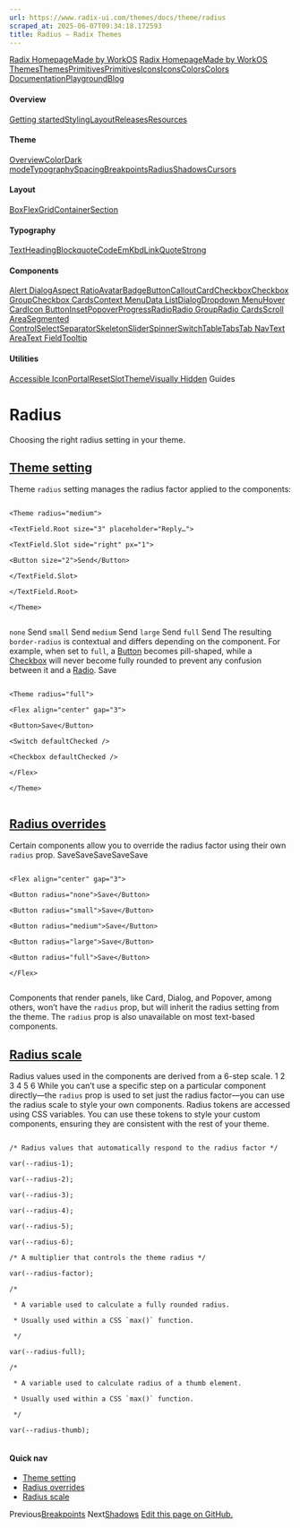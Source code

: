 ```yaml
---
url: https://www.radix-ui.com/themes/docs/theme/radius
scraped_at: 2025-06-07T09:34:18.172593
title: Radius – Radix Themes
---
```


[Radix Homepage](https://www.radix-ui.com/)[Made by WorkOS](https://workos.com)
[Radix Homepage](https://www.radix-ui.com/)[Made by WorkOS](https://workos.com)
[ThemesThemes](https://www.radix-ui.com/)[PrimitivesPrimitives](https://www.radix-ui.com/primitives)[IconsIcons](https://www.radix-ui.com/icons)[ColorsColors](https://www.radix-ui.com/colors)
[Documentation](https://www.radix-ui.com/themes/docs/overview/getting-started)[Playground](https://www.radix-ui.com/themes/playground)[Blog](https://www.radix-ui.com/blog)[](https://github.com/radix-ui/themes)
#### Overview
[Getting started](https://www.radix-ui.com/themes/docs/overview/getting-started)[Styling](https://www.radix-ui.com/themes/docs/overview/styling)[Layout](https://www.radix-ui.com/themes/docs/overview/layout)[Releases](https://www.radix-ui.com/themes/docs/overview/releases)[Resources](https://www.radix-ui.com/themes/docs/overview/resources)
#### Theme
[Overview](https://www.radix-ui.com/themes/docs/theme/overview)[Color](https://www.radix-ui.com/themes/docs/theme/color)[Dark mode](https://www.radix-ui.com/themes/docs/theme/dark-mode)[Typography](https://www.radix-ui.com/themes/docs/theme/typography)[Spacing](https://www.radix-ui.com/themes/docs/theme/spacing)[Breakpoints](https://www.radix-ui.com/themes/docs/theme/breakpoints)[Radius](https://www.radix-ui.com/themes/docs/theme/radius)[Shadows](https://www.radix-ui.com/themes/docs/theme/shadows)[Cursors](https://www.radix-ui.com/themes/docs/theme/cursors)
#### Layout
[Box](https://www.radix-ui.com/themes/docs/components/box)[Flex](https://www.radix-ui.com/themes/docs/components/flex)[Grid](https://www.radix-ui.com/themes/docs/components/grid)[Container](https://www.radix-ui.com/themes/docs/components/container)[Section](https://www.radix-ui.com/themes/docs/components/section)
#### Typography
[Text](https://www.radix-ui.com/themes/docs/components/text)[Heading](https://www.radix-ui.com/themes/docs/components/heading)[Blockquote](https://www.radix-ui.com/themes/docs/components/blockquote)[Code](https://www.radix-ui.com/themes/docs/components/code)[Em](https://www.radix-ui.com/themes/docs/components/em)[Kbd](https://www.radix-ui.com/themes/docs/components/kbd)[Link](https://www.radix-ui.com/themes/docs/components/link)[Quote](https://www.radix-ui.com/themes/docs/components/quote)[Strong](https://www.radix-ui.com/themes/docs/components/strong)
#### Components
[Alert Dialog](https://www.radix-ui.com/themes/docs/components/alert-dialog)[Aspect Ratio](https://www.radix-ui.com/themes/docs/components/aspect-ratio)[Avatar](https://www.radix-ui.com/themes/docs/components/avatar)[Badge](https://www.radix-ui.com/themes/docs/components/badge)[Button](https://www.radix-ui.com/themes/docs/components/button)[Callout](https://www.radix-ui.com/themes/docs/components/callout)[Card](https://www.radix-ui.com/themes/docs/components/card)[Checkbox](https://www.radix-ui.com/themes/docs/components/checkbox)[Checkbox Group](https://www.radix-ui.com/themes/docs/components/checkbox-group)[Checkbox Cards](https://www.radix-ui.com/themes/docs/components/checkbox-cards)[Context Menu](https://www.radix-ui.com/themes/docs/components/context-menu)[Data List](https://www.radix-ui.com/themes/docs/components/data-list)[Dialog](https://www.radix-ui.com/themes/docs/components/dialog)[Dropdown Menu](https://www.radix-ui.com/themes/docs/components/dropdown-menu)[Hover Card](https://www.radix-ui.com/themes/docs/components/hover-card)[Icon Button](https://www.radix-ui.com/themes/docs/components/icon-button)[Inset](https://www.radix-ui.com/themes/docs/components/inset)[Popover](https://www.radix-ui.com/themes/docs/components/popover)[Progress](https://www.radix-ui.com/themes/docs/components/progress)[Radio](https://www.radix-ui.com/themes/docs/components/radio)[Radio Group](https://www.radix-ui.com/themes/docs/components/radio-group)[Radio Cards](https://www.radix-ui.com/themes/docs/components/radio-cards)[Scroll Area](https://www.radix-ui.com/themes/docs/components/scroll-area)[Segmented Control](https://www.radix-ui.com/themes/docs/components/segmented-control)[Select](https://www.radix-ui.com/themes/docs/components/select)[Separator](https://www.radix-ui.com/themes/docs/components/separator)[Skeleton](https://www.radix-ui.com/themes/docs/components/skeleton)[Slider](https://www.radix-ui.com/themes/docs/components/slider)[Spinner](https://www.radix-ui.com/themes/docs/components/spinner)[Switch](https://www.radix-ui.com/themes/docs/components/switch)[Table](https://www.radix-ui.com/themes/docs/components/table)[Tabs](https://www.radix-ui.com/themes/docs/components/tabs)[Tab Nav](https://www.radix-ui.com/themes/docs/components/tab-nav)[Text Area](https://www.radix-ui.com/themes/docs/components/text-area)[Text Field](https://www.radix-ui.com/themes/docs/components/text-field)[Tooltip](https://www.radix-ui.com/themes/docs/components/tooltip)
#### Utilities
[Accessible Icon](https://www.radix-ui.com/themes/docs/components/accessible-icon)[Portal](https://www.radix-ui.com/themes/docs/components/portal)[Reset](https://www.radix-ui.com/themes/docs/components/reset)[Slot](https://www.radix-ui.com/themes/docs/components/slot)[Theme](https://www.radix-ui.com/themes/docs/components/theme)[Visually Hidden](https://www.radix-ui.com/themes/docs/components/visually-hidden)
Guides
# Radius
Choosing the right radius setting in your theme.
## [Theme setting](https://www.radix-ui.com/themes/docs/theme/radius#theme-setting)
Theme `radius` setting manages the radius factor applied to the components:
```

<Theme radius="medium">

<TextField.Root size="3" placeholder="Reply…">

<TextField.Slot side="right" px="1">

<Button size="2">Send</Button>

</TextField.Slot>

</TextField.Root>

</Theme>


```

`none`
Send
`small`
Send
`medium`
Send
`large`
Send
`full`
Send
The resulting `border-radius` is contextual and differs depending on the component. For example, when set to `full`, a [Button](https://www.radix-ui.com/themes/docs/components/button) becomes pill-shaped, while a [Checkbox](https://www.radix-ui.com/themes/docs/components/checkbox) will never become fully rounded to prevent any confusion between it and a [Radio](https://www.radix-ui.com/themes/docs/components/radio).
Save
```

<Theme radius="full">

<Flex align="center" gap="3">

<Button>Save</Button>

<Switch defaultChecked />

<Checkbox defaultChecked />

</Flex>

</Theme>


```

## [Radius overrides](https://www.radix-ui.com/themes/docs/theme/radius#radius-overrides)
Certain components allow you to override the radius factor using their own `radius` prop.
SaveSaveSaveSaveSave
```

<Flex align="center" gap="3">

<Button radius="none">Save</Button>

<Button radius="small">Save</Button>

<Button radius="medium">Save</Button>

<Button radius="large">Save</Button>

<Button radius="full">Save</Button>

</Flex>


```

Components that render panels, like Card, Dialog, and Popover, among others, won’t have the `radius` prop, but will inherit the radius setting from the theme. The `radius` prop is also unavailable on most text-based components.
## [Radius scale](https://www.radix-ui.com/themes/docs/theme/radius#radius-scale)
Radius values used in the components are derived from a 6-step scale.
1
2
3
4
5
6
While you can’t use a specific step on a particular component directly—the `radius` prop is used to set just the radius factor—you can use the radius scale to style your own components.
Radius tokens are accessed using CSS variables. You can use these tokens to style your custom components, ensuring they are consistent with the rest of your theme.
```

/* Radius values that automatically respond to the radius factor */

var(--radius-1);

var(--radius-2);

var(--radius-3);

var(--radius-4);

var(--radius-5);

var(--radius-6);

/* A multiplier that controls the theme radius */

var(--radius-factor);

/*

 * A variable used to calculate a fully rounded radius.

 * Usually used within a CSS `max()` function.

 */

var(--radius-full);

/*

 * A variable used to calculate radius of a thumb element.

 * Usually used within a CSS `max()` function.

 */

var(--radius-thumb);


```

#### Quick nav
  * [Theme setting](https://www.radix-ui.com/themes/docs/theme/radius#theme-setting)
  * [Radius overrides](https://www.radix-ui.com/themes/docs/theme/radius#radius-overrides)
  * [Radius scale](https://www.radix-ui.com/themes/docs/theme/radius#radius-scale)


Previous[Breakpoints](https://www.radix-ui.com/themes/docs/theme/breakpoints)
Next[Shadows](https://www.radix-ui.com/themes/docs/theme/shadows)
[Edit this page on GitHub.](https://github.com/radix-ui/website/edit/main/data/themes/docs/theme/radius.mdx "Edit this page on GitHub.")

